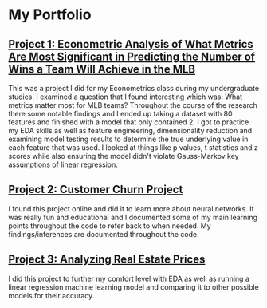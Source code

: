 # My Portfolio

## [Project 1: Econometric Analysis of What Metrics Are Most Significant in Predicting the Number of Wins a Team Will Achieve in the MLB](https://github.com/benboda/Econometrics_Term_Paper.git)

This was a project I did for my Econometrics class during my undergraduate studies. I examined a question that I found interesting which was: What metrics matter most for MLB teams? Throughout the course of the research there some notable findings and I ended up taking a dataset with 80 features and finished with a model that only contained 2. I got to practice my EDA skills as well as feature engineering, dimensionality reduction and examining model testing results to determine the true underlying value in each feature that was used. I looked at things like p values, t statistics and z scores while also ensuring the model didn't violate Gauss-Markov key assumptions of linear regression.

## [Project 2: Customer Churn Project](https://github.com/benboda/CustomerChurnProject.git)

I found this project online and did it to learn more about neural networks. It was really fun and educational and I documented some of my main learning points throughout the code to refer back to when needed. My findings/inferences are documented throughout the code.

## [Project 3: Analyzing Real Estate Prices](https://github.com/benboda/Real_Estate_Price_Prediction_Project.git)

I did this project to further my comfort level with EDA as well as running a linear regression machine learning model and comparing it to other possible models for their accuracy.
